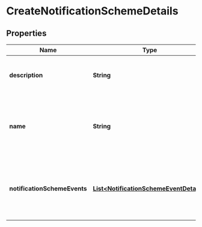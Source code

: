 # CreateNotificationSchemeDetails

## Properties
Name | Type | Description | Notes
------------ | ------------- | ------------- | -------------
**description** | **String** | The description of the notification scheme. |  [optional]
**name** | **String** | The name of the notification scheme. Must be unique (case-insensitive). | 
**notificationSchemeEvents** | [**List&lt;NotificationSchemeEventDetails&gt;**](NotificationSchemeEventDetails.md) | The list of notifications which should be added to the notification scheme. |  [optional]
